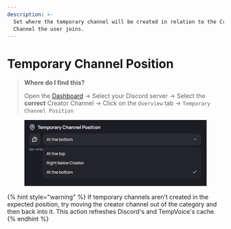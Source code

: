 ```yaml
---
description: >-
  Set where the temporary channel will be created in relation to the Creator
  Channel the user joins.
---
```


# Temporary Channel Position

> **Where do I find this?**
>
> Open the [Dashboard](https://tempvoice.xyz/dashboard) -> Select your Discord server -> Select the **correct** Creator Channel -> Click on the `Overview` tab -> `Temporary Channel Position`

<figure><img src="../../.gitbook/assets/image (70).png" alt=""><figcaption></figcaption></figure>

{% hint style="warning" %}
If temporary channels aren’t created in the expected position, try moving the creator channel out of the category and then back into it. This action refreshes Discord's and TempVoice's cache.
{% endhint %}
